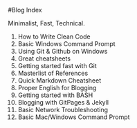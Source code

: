 #Blog Index

Minimalist, Fast, Technical. 

01. How to Write Clean Code
02. Basic Windows Command Prompt
03. Using Git & Github on Windows
04. Great cheatsheets
05. Getting started fast with Git
06. Masterlist of References 
07. Quick Markdown Cheatsheet
08. Proper English for Blogging
09. Getting started with BASH 
10. Blogging with GitPages & Jekyll
11. Basic Network Troubleshooting
12. Basic Mac/Windows Command Prompt
